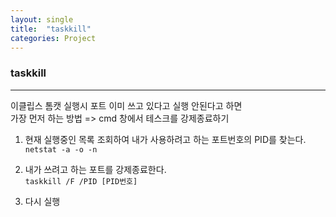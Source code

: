 ```yaml
---
layout: single
title:  "taskkill"
categories: Project
---
```

### taskkill
***
이클립스 톰캣 실행시 포트 이미 쓰고 있다고 실행 안된다고 하면  
가장 먼저 하는 방법 => cmd 창에서 테스크를 강제종료하기  

1. 현재 실행중인 목록 조회하여 내가 사용하려고 하는 포트번호의 PID를 찾는다.  
`netstat -a -o -n`  

2. 내가 쓰려고 하는 포트를 강제종료한다.  
`taskkill /F /PID [PID번호]` 

3. 다시 실행
